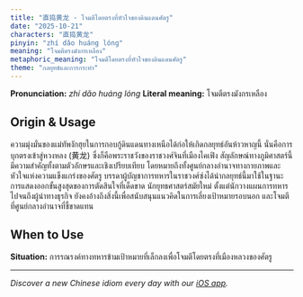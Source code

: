 ```yaml
---
title: "直捣黄龙 - โจมตีโดยตรงที่หัวใจของดินแดนศัตรู"
date: "2025-10-21"
characters: "直捣黄龙"
pinyin: "zhí dǎo huáng lóng"
meaning: "โจมตีตรงมังกรเหลือง"
metaphoric_meaning: "โจมตีโดยตรงที่หัวใจของดินแดนศัตรู"
theme: "กลยุทธ์และการกระทำ"
---
```


**Pronunciation:** *zhí dǎo huáng lóng*
**Literal meaning:** โจมตีตรงมังกรเหลือง

## Origin & Usage

ความมุ่งมั่นของแม่ทัพงักฮุยในการกอบกู้ดินแดนทางเหนือได้ก่อให้เกิดกลยุทธ์อันห้าวหาญนี้ นั่นคือการบุกตรงเข้าสู่หวงหลง (黄龙) ซึ่งก็คือพระราชวังของราชวงศ์จินที่เมืองไคเฟิง สัญลักษณ์ทางภูมิศาสตร์นี้มีความสำคัญทั้งตามตัวอักษรและเชิงเปรียบเทียบ โดยหมายถึงทั้งศูนย์กลางอำนาจทางกายภาพและหัวใจแห่งความแข็งแกร่งของศัตรู บรรดาผู้บัญชาการทหารในราชวงศ์ซ่งได้นำกลยุทธ์นี้มาใช้ในฐานะการแสดงออกขั้นสูงสุดของการตัดสินใจที่เด็ดขาด นักยุทธศาสตร์สมัยใหม่ ตั้งแต่นักวางแผนการทหารไปจนถึงผู้นำทางธุรกิจ ยังคงอ้างถึงสิ่งนี้เพื่อสนับสนุนแนวคิดในการเลี่ยงเป้าหมายรอบนอก และโจมตีที่ศูนย์กลางอำนาจที่ชี้ขาดแทน

## When to Use

**Situation:** การรณรงค์ทางทหารข้ามเป้าหมายที่เล็กลงเพื่อโจมตีโดยตรงที่เมืองหลวงของศัตรู

---

*Discover a new Chinese idiom every day with our [iOS app](https://apps.apple.com/us/app/daily-chinese-idioms/id6740611324).*
